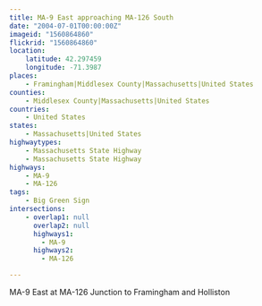 ```yaml
---
title: MA-9 East approaching MA-126 South
date: "2004-07-01T00:00:00Z"
imageid: "1560864860"
flickrid: "1560864860"
location:
    latitude: 42.297459
    longitude: -71.3987
places:
    - Framingham|Middlesex County|Massachusetts|United States
counties:
    - Middlesex County|Massachusetts|United States
countries:
    - United States
states:
    - Massachusetts|United States
highwaytypes:
    - Massachusetts State Highway
    - Massachusetts State Highway
highways:
    - MA-9
    - MA-126
tags:
    - Big Green Sign
intersections:
    - overlap1: null
      overlap2: null
      highways1:
        - MA-9
      highways2:
        - MA-126

---
```

MA-9 East at MA-126 Junction to Framingham and Holliston